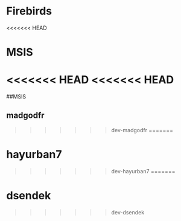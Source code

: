 # Firebirds
<<<<<<< HEAD
# MSIS
<<<<<<< HEAD
<<<<<<< HEAD
=======
##MSIS
## madgodfr
>>>>>>> dev-madgodfr
=======
# hayurban7
>>>>>>> dev-hayurban7
=======
# dsendek
>>>>>>> dev-dsendek
